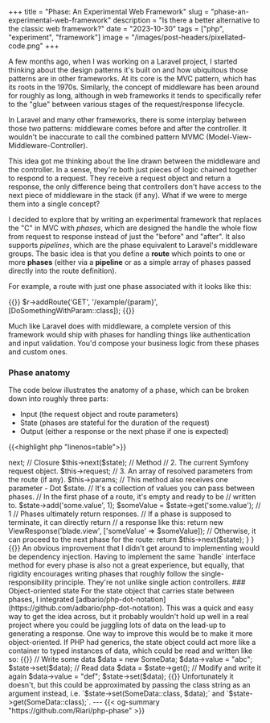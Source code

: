 +++
title = "Phase: An Experimental Web Framework"
slug = "phase-an-experimental-web-framework"
description = "Is there a better alternative to the classic web framework?"
date = "2023-10-30"
tags = ["php", "experiment", "framework"]
image = "/images/post-headers/pixellated-code.png"
+++

A few months ago, when I was working on a Laravel project, I started thinking about the design patterns it's built on and how ubiquitous those patterns are in other frameworks. At its core is the MVC pattern, which has its roots in the 1970s. Similarly, the concept of middleware has been around for roughly as long, although in web frameworks it tends to specifically refer to the "glue" between various stages of the request/response lifecycle.

In Laravel and many other frameworks, there is some interplay between those two patterns: middleware comes before and after the controller. It wouldn't be inaccurate to call the combined pattern MVMC (Model-View-Middleware-Controller).

This idea got me thinking about the line drawn between the middleware and the controller. In a sense, they're both just pieces of logic chained together to respond to a request. They receive a request object and return a response, the only difference being that controllers don't have access to the next piece of middleware in the stack (if any). What if we were to merge them into a single concept?

I decided to explore that by writing an experimental framework that replaces the "C" in MVC with _phases_, which are designed the handle the whole flow from request to response instead of just the "before" and "after". It also supports _pipelines_, which are the phase equivalent to Laravel's middleware groups. The basic idea is that you define a **route** which points to one or more **phases** (either via a **pipeline** or as a simple array of phases passed directly into the route definition).

For example, a route with just one phase associated with it looks like this:

{{<highlight php>}}
$r->addRoute('GET', '/example/{param}', [DoSomethingWithParam::class]);
{{</highlight>}}

Much like Laravel does with middleware, a complete version of this framework would ship with phases for handling things like authentication and input validation. You'd compose your business logic from these phases and custom ones.

### Phase anatomy

The code below illustrates the anatomy of a phase, which can be broken down into roughly three parts:

* Input (the request object and route parameters)
* State (phases are stateful for the duration of the request)
* Output (either a response or the next phase if one is expected)

{{<highlight php "linenos=table">}}
<?php

namespace App\Phases;

use Adbar\Dot;
use Phase\Http\Phase\Phase;
use Phase\Http\Response\ViewResponse;
use Symfony\Component\HttpFoundation\Response;

class DoThing extends Phase
{
    public function handle(Dot $state): Response
    {
        // Here's where you do something with the request.
        // Phase instances have three read-only properties as follows:

        // 1. The closure for calling the next phase in the pipeline.
        // There's a method of the same name that calls it with
        // call_user_func.
        $this->next; // Closure
        $this->next($state); // Method

        // 2. The current Symfony request object.
        $this->request;

        // 3. An array of resolved parameters from the route (if any).
        $this->params;

        // This method also receives one parameter - Dot $state.
        // It's a collection of values you can pass between phases.
        // In the first phase of a route, it's empty and ready to be
        // written to.
        $state->add('some.value', 1);
        $someValue = $state->get('some.value'); // 1

        // Phases ultimately return responses.
        // If a phase is supposed to terminate, it can directly return
        // a response like this:
        return new ViewResponse('blade.view', ['someValue' => $someValue]);

        // Otherwise, it can proceed to the next phase for the route:
        return $this->next($state);
    }
}
{{</highlight>}}

An obvious improvement that I didn't get around to implementing would be dependency injection. Having to implement the same `handle` interface method for every phase is also not a great experience, but equally, that rigidity encourages writing phases that roughly follow the single-responsibility principle. They're not unlike single action controllers.

### Object-oriented state

For the state object that carries state between phases, I integrated [adbario/php-dot-notation](https://github.com/adbario/php-dot-notation). This was a quick and easy way to get the idea across, but it probably wouldn't hold up well in a real project where you could be juggling lots of data on the lead-up to generating a response.

One way to improve this would be to make it more object-oriented. If PHP had generics, the state object could act more like a container to typed instances of data, which could be read and written like so:

{{<highlight php "linenos=table">}}
// Write some data
$data = new SomeData;
$data->value = "abc";
$state->set<SomeData>($data);

// Read data
$data = $state->get<SomeData>();

// Modify and write it again
$data->value = "def";
$state->set<SomeData>($data);
{{</highlight>}}

Unfortunately it doesn't, but this could be approximated by passing the class string as an argument instead, i.e. `$state->set(SomeData::class, $data);` and `$state->get(SomeData::class);`.

---



{{< og-summary "https://github.com/Riari/php-phase" >}}